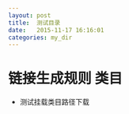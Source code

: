 ```yaml
---
layout: post
title:  测试目录
date:   2015-11-17 16:16:01 
categories: my_dir
---
```

# 链接生成规则 类目 
* 测试挂载类目路径下载

